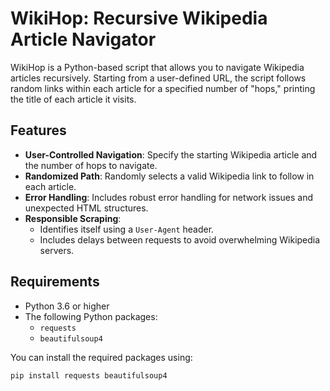# WikiHop: Recursive Wikipedia Article Navigator

WikiHop is a Python-based script that allows you to navigate Wikipedia articles recursively. Starting from a user-defined URL, the script follows random links within each article for a specified number of "hops," printing the title of each article it visits.

## Features

- **User-Controlled Navigation**: Specify the starting Wikipedia article and the number of hops to navigate.
- **Randomized Path**: Randomly selects a valid Wikipedia link to follow in each article.
- **Error Handling**: Includes robust error handling for network issues and unexpected HTML structures.
- **Responsible Scraping**:
  - Identifies itself using a `User-Agent` header.
  - Includes delays between requests to avoid overwhelming Wikipedia servers.

## Requirements

- Python 3.6 or higher
- The following Python packages:
  - `requests`
  - `beautifulsoup4`

You can install the required packages using:
```bash
pip install requests beautifulsoup4
